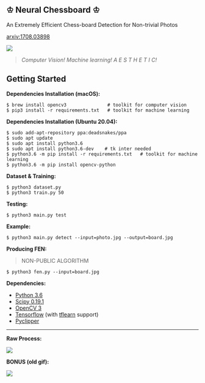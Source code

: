 ## ♔ Neural Chessboard ♔

An Extremely Efficient Chess-board Detection for Non-trivial Photos

[arxiv:1708.03898](https://arxiv.org/abs/1708.03898)

![](docs/animated.gif)

> _Computer Vision! Machine learning! A E S T H E T I C!_

## Getting Started

__Dependencies Installation (macOS):__
```
$ brew install opencv3               # toolkit for computer vision
$ pip3 install -r requirements.txt   # toolkit for machine learning
```

__Dependencies Installation (Ubuntu 20.04):__
```
$ sudo add-apt-repository ppa:deadsnakes/ppa               
$ sudo apt update
$ sudo apt install python3.6
$ sudo apt install python3.6-dev    # tk inter needed
$ python3.6 -m pip install -r requirements.txt   # toolkit for machine learning
$ python3.6 -m pip install opencv-python
```

__Dataset & Training:__
```
$ python3 dataset.py
$ python3 train.py 50
```

__Testing:__
```
$ python3 main.py test
```

__Example:__
```
$ python3 main.py detect --input=photo.jpg --output=board.jpg
```

__Producing FEN:__
> NON-PUBLIC ALGORITHM
```
$ python3 fen.py --input=board.jpg
```

__Dependencies:__

- [Python 3.6](https://www.python.org/downloads/)
- [Scipy 0.19.1](https://www.scipy.org/)
- [OpenCV 3](http://opencv.org/)
- [Tensorflow](https://www.tensorflow.org/) (with [tflearn](https://github.com/tflearn/tflearn) support)
- [Pyclipper](https://github.com/greginvm/pyclipper)

----

**Raw Process:**

![](docs/appendix.jpg)

**BONUS (old gif):**

![](docs/steps.gif)

